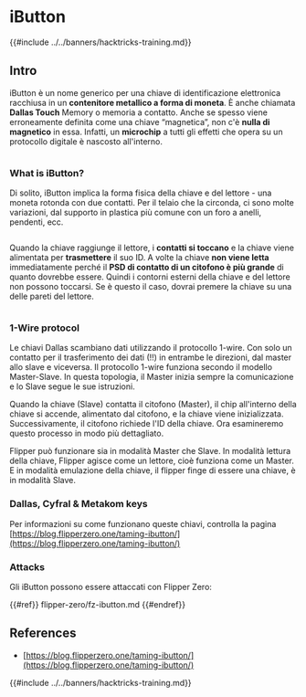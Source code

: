 # iButton

{{#include ../../banners/hacktricks-training.md}}

## Intro

iButton è un nome generico per una chiave di identificazione elettronica racchiusa in un **contenitore metallico a forma di moneta**. È anche chiamata **Dallas Touch** Memory o memoria a contatto. Anche se spesso viene erroneamente definita come una chiave “magnetica”, non c'è **nulla di magnetico** in essa. Infatti, un **microchip** a tutti gli effetti che opera su un protocollo digitale è nascosto all'interno.

<figure><img src="../../images/image (915).png" alt=""><figcaption></figcaption></figure>

### What is iButton? <a href="#what-is-ibutton" id="what-is-ibutton"></a>

Di solito, iButton implica la forma fisica della chiave e del lettore - una moneta rotonda con due contatti. Per il telaio che la circonda, ci sono molte variazioni, dal supporto in plastica più comune con un foro a anelli, pendenti, ecc.

<figure><img src="../../images/image (1078).png" alt=""><figcaption></figcaption></figure>

Quando la chiave raggiunge il lettore, i **contatti si toccano** e la chiave viene alimentata per **trasmettere** il suo ID. A volte la chiave **non viene letta** immediatamente perché il **PSD di contatto di un citofono è più grande** di quanto dovrebbe essere. Quindi i contorni esterni della chiave e del lettore non possono toccarsi. Se è questo il caso, dovrai premere la chiave su una delle pareti del lettore.

<figure><img src="../../images/image (290).png" alt=""><figcaption></figcaption></figure>

### **1-Wire protocol** <a href="#id-1-wire-protocol" id="id-1-wire-protocol"></a>

Le chiavi Dallas scambiano dati utilizzando il protocollo 1-wire. Con solo un contatto per il trasferimento dei dati (!!) in entrambe le direzioni, dal master allo slave e viceversa. Il protocollo 1-wire funziona secondo il modello Master-Slave. In questa topologia, il Master inizia sempre la comunicazione e lo Slave segue le sue istruzioni.

Quando la chiave (Slave) contatta il citofono (Master), il chip all'interno della chiave si accende, alimentato dal citofono, e la chiave viene inizializzata. Successivamente, il citofono richiede l'ID della chiave. Ora esamineremo questo processo in modo più dettagliato.

Flipper può funzionare sia in modalità Master che Slave. In modalità lettura della chiave, Flipper agisce come un lettore, cioè funziona come un Master. E in modalità emulazione della chiave, il flipper finge di essere una chiave, è in modalità Slave.

### Dallas, Cyfral & Metakom keys

Per informazioni su come funzionano queste chiavi, controlla la pagina [https://blog.flipperzero.one/taming-ibutton/](https://blog.flipperzero.one/taming-ibutton/)

### Attacks

Gli iButton possono essere attaccati con Flipper Zero:

{{#ref}}
flipper-zero/fz-ibutton.md
{{#endref}}

## References

- [https://blog.flipperzero.one/taming-ibutton/](https://blog.flipperzero.one/taming-ibutton/)

{{#include ../../banners/hacktricks-training.md}}

